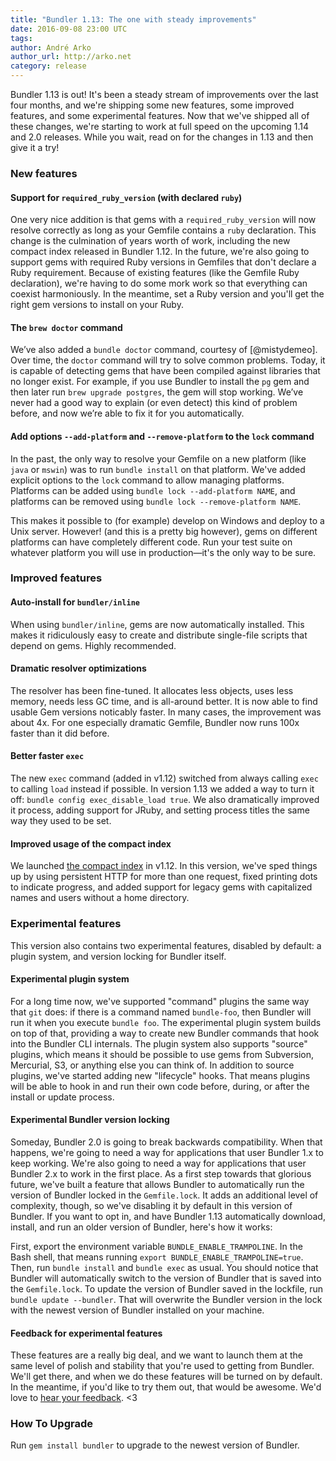 ```yaml
---
title: "Bundler 1.13: The one with steady improvements"
date: 2016-09-08 23:00 UTC
tags:
author: André Arko
author_url: http://arko.net
category: release
---
```


Bundler 1.13 is out! It's been a steady stream of improvements over the last four months, and we're shipping some new features, some improved features, and some experimental features. Now that we've shipped all of these changes, we're starting to work at full speed on the upcoming 1.14 and 2.0 releases. While you wait, read on for the changes in 1.13 and then give it a try!


### New features

#### Support for `required_ruby_version` (with declared `ruby`)

One very nice addition is that gems with a `required_ruby_version` will now resolve correctly as long as your Gemfile contains a `ruby` declaration. This change is the culmination of years worth of work, including the new compact index released in Bundler 1.12. In the future, we're also going to support gems with required Ruby versions in Gemfiles that don't declare a Ruby requirement. Because of existing features (like the Gemfile Ruby declaration), we're having to do some mork work so that everything can coexist harmoniously. In the meantime, set a Ruby version and you'll get the right gem versions to install on your Ruby.

#### The `brew doctor` command

We’ve also added a `bundle doctor` command, courtesy of [@mistydemeo]. Over time, the `doctor` command will try to solve common problems. Today, it is capable of detecting gems that have been compiled against libraries that no longer exist. For example, if you use Bundler to install the `pg` gem and then later run `brew upgrade postgres`, the gem will stop working. We’ve never had a good way to explain (or even detect) this kind of problem before, and now we’re able to fix it for you automatically.

#### Add options `--add-platform` and `--remove-platform` to the `lock` command

In the past, the only way to resolve your Gemfile on a new platform (like `java` or `mswin`) was to run `bundle install` on that platform. We've added explicit options to the `lock` command to allow managing platforms. Platforms can be added using `bundle lock --add-platform NAME`, and platforms can be removed using `bundle lock --remove-platform NAME`.

This makes it possible to (for example) develop on Windows and deploy to a Unix server. However! (and this is a pretty big however), gems on different platforms can have completely different code. Run your test suite on whatever platform you will use in production—it's the only way to be sure.


### Improved features

#### Auto-install for `bundler/inline`

When using `bundler/inline`, gems are now automatically installed. This makes it ridiculously easy to create and distribute single-file scripts that depend on gems. Highly recommended.

#### Dramatic resolver optimizations

The resolver has been fine-tuned. It allocates less objects, uses less memory, needs less GC time, and is all-around better. It is now able to find usable Gem versions noticably faster. In many cases, the improvement was about 4x. For one especially dramatic Gemfile, Bundler now runs 100x faster than it did before.

#### Better faster `exec`

The new `exec` command (added in v1.12) switched from always calling `exec` to calling `load` instead if possible. In version 1.13 we added a way to turn it off: `bundle config exec_disable_load true`. We also dramatically improved it process, adding support for JRuby, and setting process titles the same way they used to be set.

#### Improved usage of the compact index

We launched [the compact index](http://andre.arko.net/2014/03/28/the-new-rubygems-index-format/) in v1.12. In this version, we've sped things up by using persistent HTTP for more than one request, fixed printing dots to indicate progress, and added support for legacy gems with capitalized names and users without a home directory.


### Experimental features

This version also contains two experimental features, disabled by default: a plugin system, and version locking for Bundler itself.

#### Experimental plugin system

For a long time now, we've supported "command" plugins the same way that `git` does: if there is a command named `bundle-foo`, then Bundler will run it when you execute `bundle foo`. The experimental plugin system builds on top of that, providing a way to create new Bundler commands that hook into the Bundler CLI internals. The plugin system also supports "source" plugins, which means it should be possible to use gems from Subversion, Mercurial, S3, or anything else you can think of. In addition to source plugins, we've started adding new "lifecycle" hooks. That means plugins will be able to hook in and run their own code before, during, or after the install or update process.

#### Experimental Bundler version locking

Someday, Bundler 2.0 is going to break backwards compatibility. When that happens, we're going to need a way for applications that user Bundler 1.x to keep working. We're also going to need a way for applications that user Bundler 2.x to work in the first place. As a first step towards that glorious future, we've built a feature that allows Bundler to automatically run the version of Bundler locked in the `Gemfile.lock`. It adds an additional level of complexity, though, so we've disabling it by default in this version of Bundler. If you want to opt in, and have Bundler 1.13 automatically download, install, and run an older version of Bundler, here's how it works:

First, export the environment variable `BUNDLE_ENABLE_TRAMPOLINE`. In the Bash shell, that means running `export BUNDLE_ENABLE_TRAMPOLINE=true`. Then, run `bundle install` and `bundle exec` as usual. You should notice that Bundler will automatically switch to the version of Bundler that is saved into the `Gemfile.lock`. To update the version of Bundler saved in the lockfile, run `bundle update --bundler`. That will overwrite the Bundler version in the lock with the newest version of Bundler installed on your machine.

#### Feedback for experimental features

These features are a really big deal, and we want to launch them at the same level of polish and stability that you're used to getting from Bundler. We'll get there, and when we do these features will be turned on by default. In the meantime, if you'd like to try them out, that would be awesome. We'd love to [hear your feedback](https://github.com/bundler/bundler/issues/new). <3

### How To Upgrade

Run `gem install bundler` to upgrade to the newest version of Bundler.
